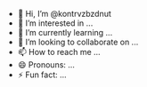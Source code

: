 - 👋 Hi, I’m @kontrvzbzdnut
- 👀 I’m interested in ...
- 🌱 I’m currently learning ...
- 💞️ I’m looking to collaborate on ...
- 📫 How to reach me ...
- 😄 Pronouns: ...
- ⚡ Fun fact: ...

<!---
kontrvzbzdnut/kontrvzbzdnut is a ✨ special ✨ repository because its `README.md` (this file) appears on your GitHub profile.
You can click the Preview link to take a look at your changes.
--->
